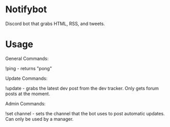 # Notifybot
Discord bot that grabs HTML, RSS, and tweets.

# Usage
General Commands:

!ping - returns "pong"

Update Commands:

!update - grabs the latest dev post from the dev tracker. Only gets forum posts at the moment.

Admin Commands:

!set channel - sets the channel that the bot uses to post automatic updates. Can only be used by a manager.
